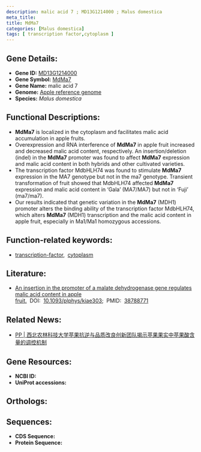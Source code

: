 ```yaml
---
description: malic acid 7 ; MD13G1214000 ; Malus domestica
meta_title:
title: MdMa7
categories: [Malus domestica]
tags: [ transcription factor,cytoplasm ]
---
```


## Gene Details:
- **Gene ID:** [MD13G1214000]()
- **Gene Symbol:** <u>MdMa7</u>
- **Gene Name:** malic acid 7
- **Genome:** [Apple reference genome](https://www.rosaceae.org/)
- **Species:** *Malus domestica*

## Functional Descriptions:
   - **MdMa7** is localized in the cytoplasm and facilitates malic acid accumulation in apple fruits.
   - Overexpression and RNA interference of **MdMa7** in apple fruit increased and decreased malic acid content, respectively. An insertion/deletion (indel) in the **MdMa7** promoter was found to affect **MdMa7** expression and malic acid content in both hybrids and other cultivated varieties.
   - The transcription factor MdbHLH74 was found to stimulate **MdMa7** expression in the MA7 genotype but not in the ma7 genotype. Transient transformation of fruit showed that MdbHLH74 affected **MdMa7** expression and malic acid content in ‘Gala’ (MA7/MA7) but not in ‘Fuji’ (ma7/ma7).
   - Our results indicated that genetic variation in the **MdMa7** (MDH1) promoter alters the binding ability of the transcription factor MdbHLH74, which alters **MdMa7** (MDH1) transcription and the malic acid content in apple fruit, especially in Ma1/Ma1 homozygous accessions.

## Function-related keywords:
   - [transcription-factor](/tags/transcription-factor/),&nbsp;&nbsp;[cytoplasm](/tags/cytoplasm/)

## Literature:
   - [An insertion in the promoter of a malate dehydrogenase gene regulates malic acid content in apple fruit.](https://www.doi.org/10.1093/plphys/kiae303)&nbsp;&nbsp;DOI:&nbsp;&nbsp;[10.1093/plphys/kiae303](https://www.doi.org/10.1093/plphys/kiae303);&nbsp;&nbsp;PMID:&nbsp;&nbsp;[38788771](https://pubmed.ncbi.nlm.nih.gov/38788771/)

## Related News:
   - [PP | 西北农林科技大学苹果抗逆与品质改良创新团队揭示苹果果实中苹果酸含量的调控机制](https://mp.weixin.qq.com/s?__biz=Mzg3MDEwNDEyMg==&mid=2247568652&idx=6&sn=4594c51033352d2bd1feaaac0b5736fe&chksm=cfeb337f1fdd61f2c794d51d6baafaab0a158e007a9772e0f73bb25e406e33d100430424006d&scene=27#wechat_redirect)

## Gene Resources:
- **NCBI ID:**  [](https://www.ncbi.nlm.nih.gov/search/all/?term=)
- **UniProt accessions:**  [](https://www.uniprot.org/uniprotkb//entry)

## Orthologs:

## Sequences:
- **CDS Sequence:**
- **Protein Sequence:**
